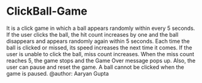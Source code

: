 # ClickBall-Game
It is a click game in which a ball appears randomly within every 5 seconds. If the user clicks the ball, the hit count increases by one and the ball disappears and appears randomly again within 5 seconds. Each time the ball is clicked or missed, its speed increases the next time it comes. If the user is unable to click the ball, miss count increases. When the miss count reaches 5, the game stops and the Game Over message pops up. Also, the user can pause and reset the game. A ball cannot be clicked when the game is paused.
@author: Aaryan Gupta
